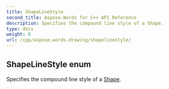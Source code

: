 ```yaml
---
title: ShapeLineStyle
second_title: Aspose.Words for C++ API Reference
description: Specifies the compound line style of a Shape. 
type: docs
weight: 0
url: /cpp/aspose.words.drawing/shapelinestyle/
---
```

## ShapeLineStyle enum


Specifies the compound line style of a [Shape](./shape/).

